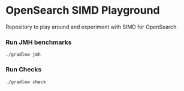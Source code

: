 # OpenSearch SIMD Playground

Repository to play around and experiment with SIMD for OpenSearch.

### Run JMH benchmarks
```shell
./gradlew jmh
```

### Run Checks
```shell
./gradlew check
```
